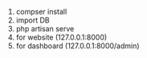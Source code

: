 1. compser install 
2. import DB
3. php artisan serve
4. for website (127.0.0.1:8000)
5.  for dashboard (127.0.0.1:8000/admin)